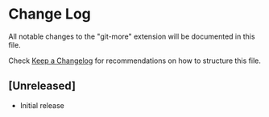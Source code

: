 # Change Log

All notable changes to the "git-more" extension will be documented in this file.

Check [Keep a Changelog](http://keepachangelog.com/) for recommendations on how to structure this file.

## [Unreleased]

- Initial release